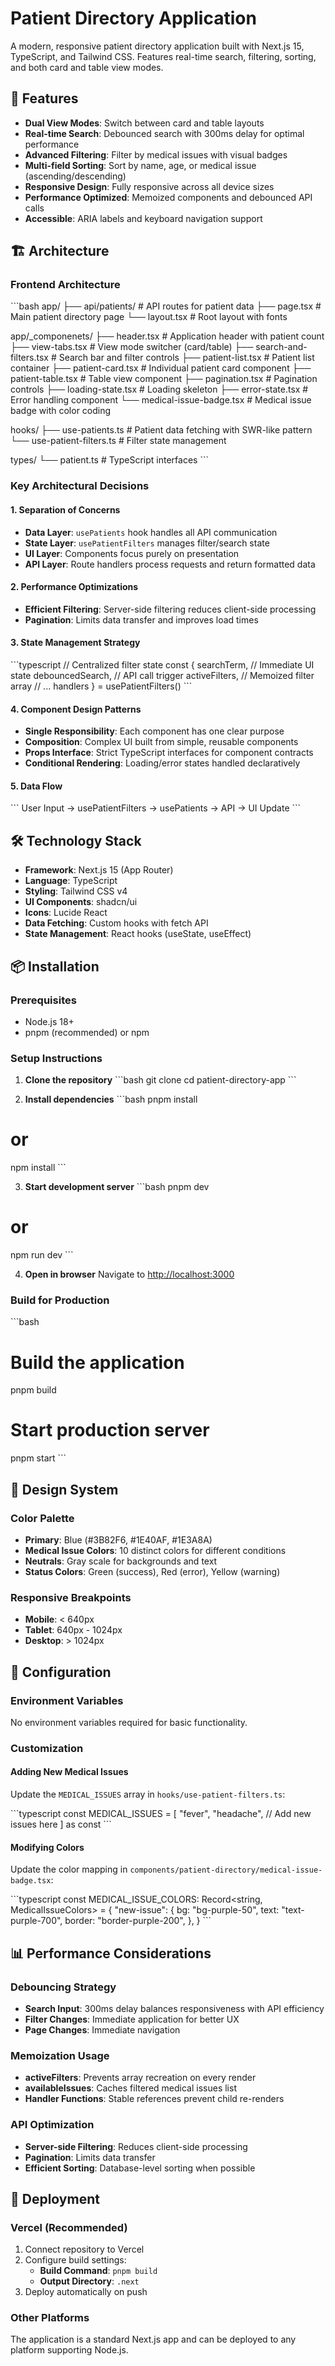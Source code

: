 # Patient Directory Application

A modern, responsive patient directory application built with Next.js 15, TypeScript, and Tailwind CSS. Features real-time search, filtering, sorting, and both card and table view modes.

## 🚀 Features

- **Dual View Modes**: Switch between card and table layouts
- **Real-time Search**: Debounced search with 300ms delay for optimal performance
- **Advanced Filtering**: Filter by medical issues with visual badges
- **Multi-field Sorting**: Sort by name, age, or medical issue (ascending/descending)
- **Responsive Design**: Fully responsive across all device sizes
- **Performance Optimized**: Memoized components and debounced API calls
- **Accessible**: ARIA labels and keyboard navigation support

## 🏗️ Architecture

### Frontend Architecture

\`\`\`bash
app/
├── api/patients/          # API routes for patient data
├── page.tsx              # Main patient directory page
└── layout.tsx            # Root layout with fonts

app/_componenets/
├── header.tsx            # Application header with patient count
├── view-tabs.tsx         # View mode switcher (card/table)
├── search-and-filters.tsx # Search bar and filter controls
├── patient-list.tsx      # Patient list container
├── patient-card.tsx      # Individual patient card component
├── patient-table.tsx     # Table view component
├── pagination.tsx        # Pagination controls
├── loading-state.tsx     # Loading skeleton
├── error-state.tsx       # Error handling component
└── medical-issue-badge.tsx # Medical issue badge with color coding

hooks/
├── use-patients.ts       # Patient data fetching with SWR-like pattern
└── use-patient-filters.ts # Filter state management

types/
└── patient.ts            # TypeScript interfaces
\`\`\`

### Key Architectural Decisions

#### 1. **Separation of Concerns**

- **Data Layer**: `usePatients` hook handles all API communication
- **State Layer**: `usePatientFilters` manages filter/search state
- **UI Layer**: Components focus purely on presentation
- **API Layer**: Route handlers process requests and return formatted data

#### 2. **Performance Optimizations**

- **Efficient Filtering**: Server-side filtering reduces client-side processing
- **Pagination**: Limits data transfer and improves load times

#### 3. **State Management Strategy**

\`\`\`typescript
// Centralized filter state
const {
searchTerm, // Immediate UI state
debouncedSearch, // API call trigger
activeFilters, // Memoized filter array
// ... handlers
} = usePatientFilters()
\`\`\`

#### 4. **Component Design Patterns**

- **Single Responsibility**: Each component has one clear purpose
- **Composition**: Complex UI built from simple, reusable components
- **Props Interface**: Strict TypeScript interfaces for component contracts
- **Conditional Rendering**: Loading/error states handled declaratively

#### 5. **Data Flow**

\`\`\`
User Input → usePatientFilters → usePatients → API → UI Update
\`\`\`

## 🛠️ Technology Stack

- **Framework**: Next.js 15 (App Router)
- **Language**: TypeScript
- **Styling**: Tailwind CSS v4
- **UI Components**: shadcn/ui
- **Icons**: Lucide React
- **Data Fetching**: Custom hooks with fetch API
- **State Management**: React hooks (useState, useEffect)

## 📦 Installation

### Prerequisites

- Node.js 18+
- pnpm (recommended) or npm

### Setup Instructions

1. **Clone the repository**
   \`\`\`bash
   git clone <repository-url>
   cd patient-directory-app
   \`\`\`

2. **Install dependencies**
   \`\`\`bash
   pnpm install

# or

npm install
\`\`\`

3. **Start development server**
   \`\`\`bash
   pnpm dev

# or

npm run dev
\`\`\`

4. **Open in browser**
   Navigate to [http://localhost:3000](http://localhost:3000)

### Build for Production

\`\`\`bash

# Build the application

pnpm build

# Start production server

pnpm start
\`\`\`

## 🎨 Design System

### Color Palette

- **Primary**: Blue (#3B82F6, #1E40AF, #1E3A8A)
- **Medical Issue Colors**: 10 distinct colors for different conditions
- **Neutrals**: Gray scale for backgrounds and text
- **Status Colors**: Green (success), Red (error), Yellow (warning)

### Responsive Breakpoints

- **Mobile**: < 640px
- **Tablet**: 640px - 1024px
- **Desktop**: > 1024px

## 🔧 Configuration

### Environment Variables

No environment variables required for basic functionality.

### Customization

#### Adding New Medical Issues

Update the `MEDICAL_ISSUES` array in `hooks/use-patient-filters.ts`:

\`\`\`typescript
const MEDICAL_ISSUES = [
"fever",
"headache",
// Add new issues here
] as const
\`\`\`

#### Modifying Colors

Update the color mapping in `components/patient-directory/medical-issue-badge.tsx`:

\`\`\`typescript
const MEDICAL_ISSUE_COLORS: Record<string, MedicalIssueColors> = {
"new-issue": {
bg: "bg-purple-50",
text: "text-purple-700",
border: "border-purple-200",
},
}
\`\`\`

## 📊 Performance Considerations

### Debouncing Strategy

- **Search Input**: 300ms delay balances responsiveness with API efficiency
- **Filter Changes**: Immediate application for better UX
- **Page Changes**: Immediate navigation

### Memoization Usage

- **activeFilters**: Prevents array recreation on every render
- **availableIssues**: Caches filtered medical issues list
- **Handler Functions**: Stable references prevent child re-renders

### API Optimization

- **Server-side Filtering**: Reduces client-side processing
- **Pagination**: Limits data transfer
- **Efficient Sorting**: Database-level sorting when possible

## 🚀 Deployment

### Vercel (Recommended)

1. Connect repository to Vercel
2. Configure build settings:
   - **Build Command**: `pnpm build`
   - **Output Directory**: `.next`
3. Deploy automatically on push

### Other Platforms

The application is a standard Next.js app and can be deployed to any platform supporting Node.js.
